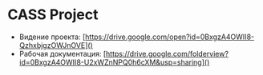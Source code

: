 CASS Project
============

- Видение проекта: [https://drive.google.com/open?id=0BxgzA4OWII8-QzhxbjgzOWJnOVE]()
- Рабочая документация: [https://drive.google.com/folderview?id=0BxgzA4OWII8-U2xWZnNPQ0h6cXM&usp=sharing]()